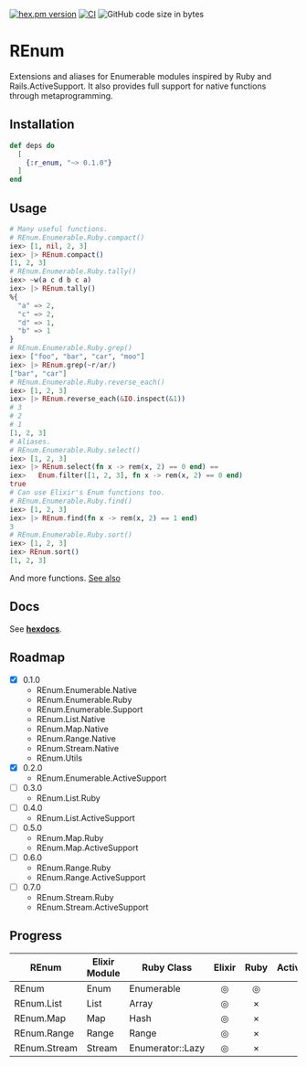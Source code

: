 <!-- @format -->

[![hex.pm version](https://img.shields.io/hexpm/v/ltsv.svg)](https://hex.pm/packages/r_enum)
[![CI](https://github.com/tashirosota/ex-r_enum/actions/workflows/ci.yml/badge.svg)](https://github.com/tashirosota/ex-r_enum/actions/workflows/ci.yml)
![GitHub code size in bytes](https://img.shields.io/github/languages/code-size/tashirosota/ex-r_enum)

# REnum

Extensions and aliases for Enumerable modules inspired by Ruby and Rails.ActiveSupport.
It also provides full support for native functions through metaprogramming.

## Installation

```elixir
def deps do
  [
    {:r_enum, "~> 0.1.0"}
  ]
end
```

## Usage

```elixir
# Many useful functions.
# REnum.Enumerable.Ruby.compact()
iex> [1, nil, 2, 3]
iex> |> REnum.compact()
[1, 2, 3]
# REnum.Enumerable.Ruby.tally()
iex> ~w(a c d b c a)
iex> |> REnum.tally()
%{
  "a" => 2,
  "c" => 2,
  "d" => 1,
  "b" => 1
}
# REnum.Enumerable.Ruby.grep()
iex> ["foo", "bar", "car", "moo"]
iex> |> REnum.grep(~r/ar/)
["bar", "car"]
# REnum.Enumerable.Ruby.reverse_each()
iex> [1, 2, 3]
iex> |> REnum.reverse_each(&IO.inspect(&1))
# 3
# 2
# 1
[1, 2, 3]
# Aliases.
# REnum.Enumerable.Ruby.select()
iex> [1, 2, 3]
iex> |> REnum.select(fn x -> rem(x, 2) == 0 end) ==
iex>   Enum.filter([1, 2, 3], fn x -> rem(x, 2) == 0 end)
true
# Can use Elixir's Enum functions too.
# REnum.Enumerable.Ruby.find()
iex> [1, 2, 3]
iex> |> REnum.find(fn x -> rem(x, 2) == 1 end)
3
# REnum.Enumerable.Ruby.sort()
iex> [1, 2, 3]
iex> REnum.sort()
[1, 2, 3]
```

And more functions. [See also](https://hexdocs.pm/r_enum)

## Docs

See **[hexdocs](https://hexdocs.pm/r_enum)**.

## Roadmap

- [x] 0.1.0
  - REnum.Enumerable.Native
  - REnum.Enumerable.Ruby
  - REnum.Enumerable.Support
  - REnum.List.Native
  - REnum.Map.Native
  - REnum.Range.Native
  - REnum.Stream.Native
  - REnum.Utils
- [x] 0.2.0
  - REnum.Enumerable.ActiveSupport
- [ ] 0.3.0
  - REnum.List.Ruby
- [ ] 0.4.0
  - REnum.List.ActiveSupport
- [ ] 0.5.0
  - REnum.Map.Ruby
  - REnum.Map.ActiveSupport
- [ ] 0.6.0
  - REnum.Range.Ruby
  - REnum.Range.ActiveSupport
- [ ] 0.7.0
  - REnum.Stream.Ruby
  - REnum.Stream.ActiveSupport

## Progress

| REnum        | Elixir Module | Ruby Class       | Elixir | Ruby | ActiveSupport |
| ------------ | ------------- | ---------------- | :----: | :--: | :-----------: |
| REnum        | Enum          | Enumerable       |   ◎    |  ◎   |       ◎       |
| REnum.List   | List          | Array            |   ◎    |  ×   |       ×       |
| REnum.Map    | Map           | Hash             |   ◎    |  ×   |       ×       |
| REnum.Range  | Range         | Range            |   ◎    |  ×   |       ×       |
| REnum.Stream | Stream        | Enumerator::Lazy |   ◎    |  ×   |       ×       |
